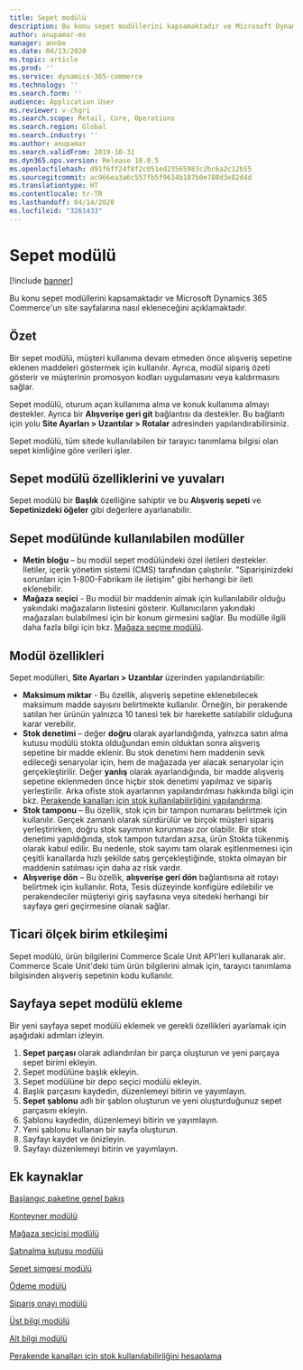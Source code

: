 ```yaml
---
title: Sepet modülü
description: Bu konu sepet modüllerini kapsamaktadır ve Microsoft Dynamics 365 Commerce'un site sayfalarına nasıl ekleneceğini açıklamaktadır.
author: anupamar-ms
manager: annbe
ms.date: 04/13/2020
ms.topic: article
ms.prod: ''
ms.service: dynamics-365-commerce
ms.technology: ''
ms.search.form: ''
audience: Application User
ms.reviewer: v-chgri
ms.search.scope: Retail, Core, Operations
ms.search.region: Global
ms.search.industry: ''
ms.author: anupamar
ms.search.validFrom: 2019-10-31
ms.dyn365.ops.version: Release 10.0.5
ms.openlocfilehash: d91f6ff24f8f2c051ed23565983c2bc6a2c12b55
ms.sourcegitcommit: ac966ea3a6c557fb5f9634b187b0e788d3e82d4d
ms.translationtype: HT
ms.contentlocale: tr-TR
ms.lasthandoff: 04/14/2020
ms.locfileid: "3261433"
---
```

# <a name="cart-module"></a>Sepet modülü

[!include [banner](includes/banner.md)]

Bu konu sepet modüllerini kapsamaktadır ve Microsoft Dynamics 365 Commerce'un site sayfalarına nasıl ekleneceğini açıklamaktadır.

## <a name="overview"></a>Özet

Bir sepet modülü, müşteri kullanıma devam etmeden önce alışveriş sepetine eklenen maddeleri göstermek için kullanılır. Ayrıca, modül sipariş özeti gösterir ve müşterinin promosyon kodları uygulamasını veya kaldırmasını sağlar.

Sepet modülü, oturum açan kullanıma alma ve konuk kullanıma almayı destekler. Ayrıca bir **Alışverişe geri git** bağlantısı da destekler. Bu bağlantı için yolu **Site Ayarları \> Uzantılar \> Rotalar** adresinden yapılandırabilirsiniz.

Sepet modülü, tüm sitede kullanılabilen bir tarayıcı tanımlama bilgisi olan sepet kimliğine göre verileri işler.

## <a name="cart-module-properties-and-slots"></a>Sepet modülü özelliklerini ve yuvaları

Sepet modülü bir **Başlık** özelliğine sahiptir ve bu **Alışveriş sepeti** ve **Sepetinizdeki öğeler** gibi değerlere ayarlanabilir. 

## <a name="modules-that-can-be-used-in-a-cart-module"></a>Sepet modülünde kullanılabilen modüller

- **Metin bloğu** – bu modül sepet modülündeki özel iletileri destekler. İletiler, içerik yönetim sistemi (CMS) tarafından çalıştırılır. "Siparişinizdeki sorunları için 1-800-Fabrikam ile iletişim" gibi herhangi bir ileti eklenebilir.
- **Mağaza seçici** - Bu modül bir maddenin almak için kullanılabilir olduğu yakındaki mağazaların listesini gösterir. Kullanıcıların yakındaki mağazaları bulabilmesi için bir konum girmesini sağlar. Bu modülle ilgili daha fazla bilgi için bkz. [Mağaza seçme modülü](store-selector.md).


## <a name="module-properties"></a>Modül özellikleri

Sepet modülleri, **Site Ayarları \> Uzantılar** üzerinden yapılandırılabilir:

- **Maksimum miktar** - Bu özellik, alışveriş sepetine eklenebilecek maksimum madde sayısını belirtmekte kullanılır. Örneğin, bir perakende satılan her ürünün yalnızca 10 tanesi tek bir harekette satılabilir olduğuna karar verebilir.
- **Stok denetimi** – değer **doğru** olarak ayarlandığında, yalnızca satın alma kutusu modülü stokta olduğundan emin olduktan sonra alışveriş sepetine bir madde eklenir. Bu stok denetimi hem maddenin sevk edileceği senaryolar için, hem de mağazada yer alacak senaryolar için gerçekleştirilir. Değer **yanlış** olarak ayarlandığında, bir madde alışveriş sepetine eklenmeden önce hiçbir stok denetimi yapılmaz ve sipariş yerleştirilir. Arka ofiste stok ayarlarının yapılandırılması hakkında bilgi için bkz. [Perakende kanalları için stok kullanılabilirliğini yapılandırma](calculated-inventory-retail-channels.md).
- **Stok tamponu** – Bu özellik, stok için bir tampon numarası belirtmek için kullanılır. Gerçek zamanlı olarak sürdürülür ve birçok müşteri sipariş yerleştirirken, doğru stok sayımının korunması zor olabilir. Bir stok denetimi yapıldığında, stok tampon tutardan azsa, ürün Stokta tükenmiş olarak kabul edilir. Bu nedenle, stok sayımı tam olarak eşitlenmemesi için çeşitli kanallarda hızlı şekilde satış gerçekleştiğinde, stokta olmayan bir maddenin satılması için daha az risk vardır.
- **Alışverişe dön** – Bu özellik, **alışverişe geri dön** bağlantısına ait rotayı belirtmek için kullanılır. Rota, Tesis düzeyinde konfigüre edilebilir ve perakendeciler müşteriyi giriş sayfasına veya sitedeki herhangi bir sayfaya geri geçirmesine olanak sağlar.

## <a name="commerce-scale-unit-interaction"></a>Ticari ölçek birim etkileşimi

Sepet modülü, ürün bilgilerini Commerce Scale Unit API'leri kullanarak alır. Commerce Scale Unit'deki tüm ürün bilgilerini almak için, tarayıcı tanımlama bilgisinden alışveriş sepetinin kodu kullanılır.

## <a name="add-a-cart-module-to-a-page"></a>Sayfaya sepet modülü ekleme

Bir yeni sayfaya sepet modülü eklemek ve gerekli özellikleri ayarlamak için aşağıdaki adımları izleyin.

1. **Sepet parçası** olarak adlandırılan bir parça oluşturun ve yeni parçaya sepet birimi ekleyin.
1. Sepet modülüne başlık ekleyin.
1. Sepet modülüne bir depo seçici modülü ekleyin.
1. Başlık parçasını kaydedin, düzenlemeyi bitirin ve yayımlayın.
1. **Sepet şablonu** adlı bir şablon oluşturun ve yeni oluşturduğunuz sepet parçasını ekleyin.
1. Şablonu kaydedin, düzenlemeyi bitirin ve yayımlayın.
1. Yeni şablonu kullanan bir sayfa oluşturun.
1. Sayfayı kaydet ve önizleyin.
1. Sayfayı düzenlemeyi bitirin ve yayımlayın.

## <a name="additional-resources"></a>Ek kaynaklar

[Başlangıç paketine genel bakış](starter-kit-overview.md)

[Konteyner modülü](add-container-module.md)

[Mağaza seçicisi modülü](store-selector.md)

[Satınalma kutusu modülü](add-buy-box.md)

[Sepet simgesi modülü](cart-icon-module.md)

[Ödeme modülü](add-checkout-module.md)

[Sipariş onayı modülü](order-confirmation-module.md)

[Üst bilgi modülü](author-header-module.md)

[Alt bilgi modülü](author-footer-module.md)

[Perakende kanalları için stok kullanılabilirliğini hesaplama](calculated-inventory-retail-channels.md)
